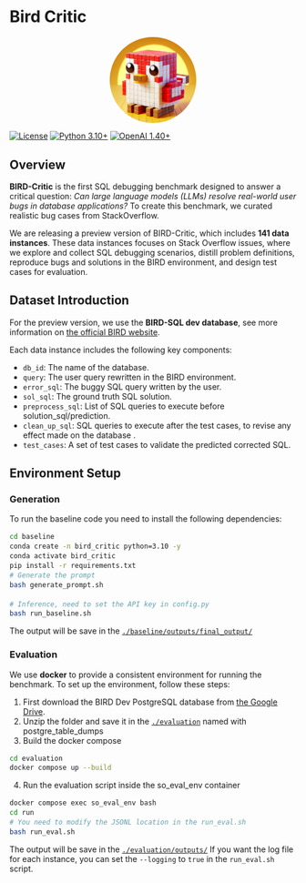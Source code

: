 # Bird Critic

<p align="center">
  <img src="materials/red_bird_single.webp" 
       style="width: 30%; min-width: 100px; display: block; margin: auto; border-radius: 50%; overflow: hidden;">
</p>



[![License](https://img.shields.io/badge/License-CC%20By%20NC%204.0-orange.svg)](https://creativecommons.org/licenses/by-nc/4.0/)
[![Python 3.10+](https://img.shields.io/badge/Python-3.10+-teal.svg)](https://www.python.org/downloads/release/python-310/)
[![OpenAI 1.40+](https://img.shields.io/badge/OpenAI-1.40+-beige.svg)](https://pypi.org/project/openai/)

## Overview
**BIRD-Critic** is the first SQL debugging benchmark designed to answer a critical question: *Can large language models (LLMs) resolve real-world user bugs in database applications?* To create this benchmark, we curated realistic bug cases from StackOverflow.

We are releasing a preview version of BIRD-Critic, which includes **141 data instances**. These data instances focuses on Stack Overflow issues, where we explore and collect SQL debugging scenarios, distill problem definitions, reproduce bugs and solutions in the BIRD environment, and design test cases for evaluation. 

## Dataset Introduction

For the preview version, we use the **BIRD-SQL dev database**, see more information on [the official BIRD website](https://bird-bench.github.io/).

Each data instance includes the following key components:
  - `db_id`: The name of the database.
  - `query`: The user query rewritten in the BIRD environment.
  - `error_sql`: The buggy SQL query written by the user.
  - `sol_sql`: The ground truth SQL solution.
  - `preprocess_sql`: List of SQL queries to execute before solution_sql/prediction.
  - `clean_up_sql`: SQL queries to execute after the test cases, to revise any effect made on the database .
  - `test_cases`: A set of test cases to validate the predicted corrected SQL.

## Environment Setup
### Generation
To run the baseline code you need to install the following dependencies:
```bash
cd baseline
conda create -n bird_critic python=3.10 -y
conda activate bird_critic
pip install -r requirements.txt
# Generate the prompt
bash generate_prompt.sh

# Inference, need to set the API key in config.py
bash run_baseline.sh
```
The output will be save in the [`./baseline/outputs/final_output/`](./baseline/outputs/final_output/)

### Evaluation
We use **docker** to provide a consistent environment for running the benchmark. To set up the environment, follow these steps:

1. First download the BIRD Dev PostgreSQL database from [the Google Drive](https://drive.google.com/drive/folders/1O4svFGkE8_Ps60EQeyrCTN6LVOWudjgm?usp=sharing).
2. Unzip the folder and save it in the [`./evaluation`](./evaluation) named with postgre_table_dumps
3. Build the docker compose
```bash
cd evaluation
docker compose up --build
```
4. Run the evaluation script inside the so_eval_env container
```bash
docker compose exec so_eval_env bash
cd run
# You need to modify the JSONL location in the run_eval.sh
bash run_eval.sh 
```
The output will be save in the [`./evaluation/outputs/`](./evaluation/outputs/)
If you want the log file for each instance, you can set the `--logging` to `true` in the `run_eval.sh` script.
